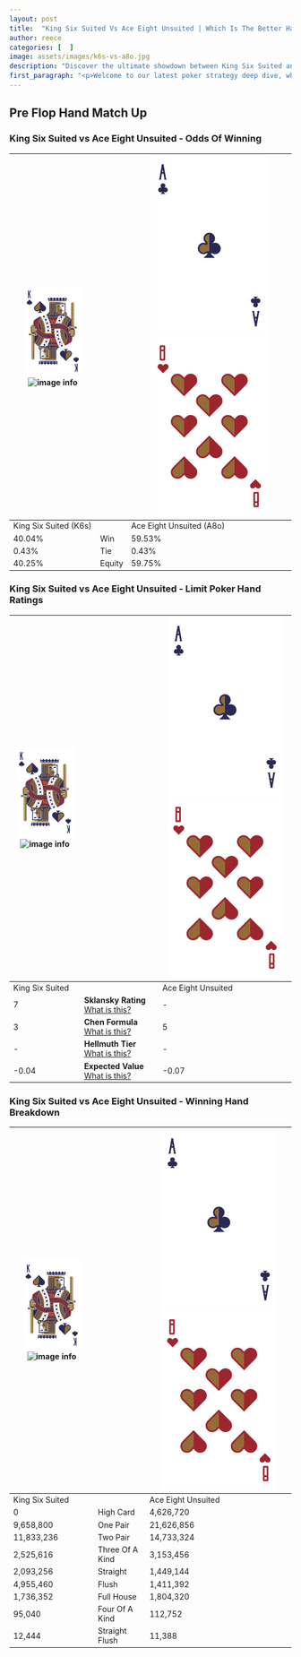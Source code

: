 ```yaml
---
layout: post
title:  "King Six Suited Vs Ace Eight Unsuited | Which Is The Better Hand In Poker? A Complete Guide"
author: reece
categories: [  ]
image: assets/images/k6s-vs-a8o.jpg
description: "Discover the ultimate showdown between King Six Suited and Ace Eight Unsuited in poker! Uncover the odds, strategies, and scenarios where one hand triumphs over the other. Get ready to up your poker game with this thrilling analysis."
first_paragraph: "<p>Welcome to our latest poker strategy deep dive, where we're pitting two distinct hands against each other in a high-stakes showdown: King Six Suited vs Ace Eight Unsuited.</p><p>In the dynamic world of poker, every decision counts, and knowing which hand holds the upper hand is key to your success at the table.</p><p>In this article, we'll dissect these two hands, explore the scenarios where one dominates the other, and equip you with the knowledge to make strategic choices that can tip the odds in your favor.</p><p>Get ready to unravel the intriguing dynamics of these poker hands and elevate your game to new heights.</p>"
---
```




[comment]: # (sp0)

## Pre Flop Hand Match Up

<div class="table hand-ratings" markdown="1"> 



### King Six Suited vs Ace Eight Unsuited - Odds Of Winning


    
| ![image info](assets/images/hand1/K.png) ![image info](assets/images/hand1/6s.png) |  | ![image info](assets/images/hand2/A.png) ![image info](assets/images/hand2/8o.png) |
| -------- | -------- | -------- |
| King Six Suited (K6s) |  | Ace Eight Unsuited (A8o) |
| 40.04% | Win | 59.53% |
| 0.43% | Tie | 0.43% |
| 40.25% | Equity | 59.75% |




[comment]: # (sp1)



### King Six Suited vs Ace Eight Unsuited - Limit Poker Hand Ratings


    
| ![image info](assets/images/hand1/K.png) ![image info](assets/images/hand1/6s.png) |  | ![image info](assets/images/hand2/A.png) ![image info](assets/images/hand2/8o.png) |
| -------- | -------- | -------- |
| King Six Suited |  | Ace Eight Unsuited |
| 7 | **Sklansky Rating** [What is this?](/sklansky-rating-explained) | - |
| 3 | **Chen Formula** [What is this?](/chen-formula-explained) | 5 |
| - | **Hellmuth Tier** [What is this?](/Hellmuth-tier-explained) | - |
| -0.04 | **Expected Value** [What is this?](/expected-value-explained) | -0.07 |




[comment]: # (sp2)



### King Six Suited vs Ace Eight Unsuited - Winning Hand Breakdown


    
| ![image info](assets/images/hand1/K.png) ![image info](assets/images/hand1/6s.png) |  | ![image info](assets/images/hand2/A.png) ![image info](assets/images/hand2/8o.png) |
| -------- | -------- | -------- |
| King Six Suited |  | Ace Eight Unsuited |
| 0 | High Card | 4,626,720 |
| 9,658,800 | One Pair | 21,626,856 |
| 11,833,236 | Two Pair | 14,733,324 |
| 2,525,616 | Three Of A Kind | 3,153,456 |
| 2,093,256 | Straight | 1,449,144 |
| 4,955,460 | Flush | 1,411,392 |
| 1,736,352 | Full House | 1,804,320 |
| 95,040 | Four Of A Kind | 112,752 |
| 12,444 | Straight Flush | 11,388 |




[comment]: # (sp3)



</div>

[comment]: # (sp4)



[comment]: # (sp5)


